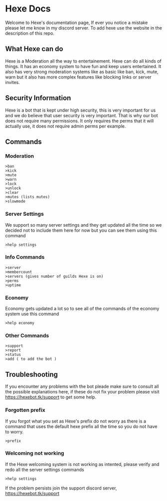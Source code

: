 # Hexe Docs
Welcome to Hexe's documentation page, If ever you notice a mistake please let me know in my discord server. To add hexe use the website in the description of this repo.

## What Hexe can do
Hexe is a Moderation all the way to entertainement. Hexe can do all kinds of things. It has an economy system to have fun and keep users entertained. It also has very strong moderation systems like as basic like ban, kick, mute, warn but it also has more complex features like blocking links or server invites.

## Security Information
Hexe is a bot that is kept under high security, this is very important for us and we do believe that user security is very important. That is why our bot does not require many permissions. It only requires the perms that it will actually use, it does not require admin perms per example.

## Commands
### Moderation

    >ban
    >kick
    >mute
    >warn
    >lock
    >unlock
    >clear
    >mutes (lists mutes)
    >slowmode

### Server Settings
We support so many server settings and they get updated all the time so we decided not to include them here for now but you can see them using this command

    >help settings

### Info Commands

    >server
    >membercount
    >servers (gives number of guilds Hexe is on)
    >perms
    >uptime

### Economy
Economy gets updated a lot so to see all of the commands of the economy system use this command

    >help economy

### Other Commands

    >support
    >report
    >status
    >add ( to add the bot )

## Troubleshooting
If you encounter any problems with the bot pleade make sure to consult all the possible explanations here, if these do not fix your problem please visit https://hexebot.tk/support to get some help.

### Forgotten prefix
If you forgot what you set as Hexe's prefix do not worry as there is a command that uses the default hexe prefix all the time so you do not have to worry.

    >prefix

### Welcoming not working
If the Hexe welcoming system is not working as intented, please verify and redo all the server settings commands

    >help settings
If the problem persists join the support discord server, https://hexebot.tk/support


